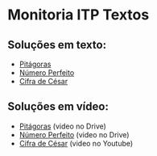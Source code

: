# Monitoria ITP Textos
## Soluções em texto:
- [Pitágoras](pitagoras.md)
- [Número Perfeito](numero-perfeito.md)
- [Cifra de César](cifra-de-cesar.md)

## Soluções em vídeo:
- [Pitágoras](https://drive.google.com/file/d/1uKr-Aidx_EnCBjojAC-jsNvGuUot0lIj/view?usp=sharing) (video no Drive)
- [Número Perfeito](https://drive.google.com/file/d/1GVvL2IQZasJq4_uZXVb3q39QCyE_lP24/view?usp=sharing) (video no Drive)
- [Cifra de César](https://youtu.be/6Ao5lzR9qdo) (video no Youtube)
